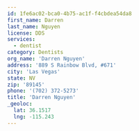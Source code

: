 ```yaml
---
id: 1fe6ac02-bca0-4b75-ac1f-f4cbdea54da8
first_name: Darren
last_name: Nguyen
license: DDS
services:
  - dentist
category: Dentists
org_name: 'Darren Nguyen'
address: '889 S Rainbow Blvd, #671'
city: 'Las Vegas'
state: NV
zip: '89145'
phone: '(702) 372-5273'
title: 'Darren Nguyen'
_geoloc:
  lat: 36.1517
  lng: -115.243
---
```


